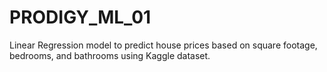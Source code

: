 # PRODIGY_ML_01
Linear Regression model to predict house prices based on square footage, bedrooms, and bathrooms using Kaggle dataset.
